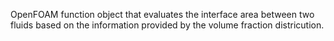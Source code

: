 OpenFOAM function object that evaluates the interface area between two fluids based on the information provided by the volume fraction districution.
